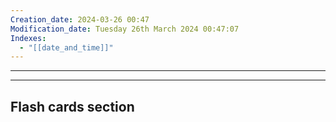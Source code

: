 ```yaml
---
Creation_date: 2024-03-26 00:47
Modification_date: Tuesday 26th March 2024 00:47:07
Indexes:
  - "[[date_and_time]]"
---
```



----













---
## Flash cards section



